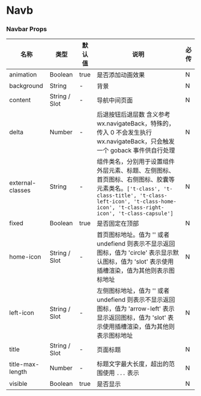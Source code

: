 # Navb

### Navbar Props

| 名称             | 类型          | 默认值 | 说明                                                                                                                                                                                                      | 必传 |
| ---------------- | ------------- | ------ | --------------------------------------------------------------------------------------------------------------------------------------------------------------------------------------------------------- | ---- |
| animation        | Boolean       | true   | 是否添加动画效果                                                                                                                                                                                          | N    |
| background       | String        | -      | 背景                                                                                                                                                                                                      | N    |
| content          | String / Slot | -      | 导航中间页面                                                                                                                                                                                              | N    |
| delta            | Number        | -      | 后退按钮后退层数 含义参考 wx.navigateBack，特殊的，传入 0 不会发生执行 wx.navigateBack，只会触发一个 goback 事件供自行处理                                                                                | N    |
| external-classes | String        | -      | 组件类名，分别用于设置组件外层元素、标题、左侧图标、首页图标、右侧图标、胶囊等元素类名。`['t-class', 't-class-title', 't-class-left-icon', 't-class-home-icon', 't-class-right-icon', 't-class-capsule']` | N    |
| fixed            | Boolean       | true   | 是否固定在顶部                                                                                                                                                                                            | N    |
| home-icon        | String / Slot | -      | 首页图标地址。值为 '' 或者 undefiend 则表示不显示返回图标，值为 'circle' 表示显示默认图标，值为 'slot' 表示使用插槽渲染，值为其他则表示图标地址                                                           | N    |
| left-icon        | String / Slot | -      | 左侧图标地址，值为 '' 或者 undefiend 则表示不显示返回图标，值为 'arrow-left' 表示显示返回图标，值为 'slot' 表示使用插槽渲染，值为其他则表示图标地址                                                       | N    |
| title            | String / Slot | -      | 页面标题                                                                                                                                                                                                  | N    |
| title-max-length | Number        | -      | 标题文字最大长度，超出的范围使用 `...` 表示                                                                                                                                                               | N    |
| visible          | Boolean       | true   | 是否显示                                                                                                                                                                                                  | N    |
